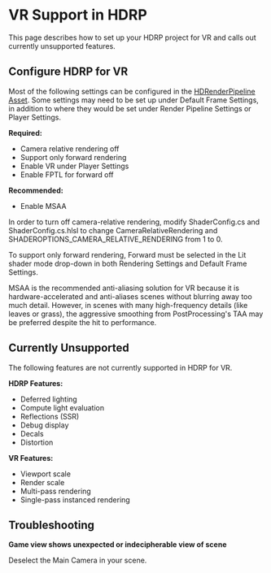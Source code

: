 # VR Support in HDRP
This page describes how to set up your HDRP project for VR and calls out currently unsupported features. 

## Configure HDRP for VR
Most of the following settings can be configured in the [HDRenderPipeline Asset](https://github.com/Unity-Technologies/ScriptableRenderPipeline/wiki/HDRP-Asset). 
Some settings may need to be set up under Default Frame Settings, in addition to where they would be set under Render Pipeline Settings or Player Settings. 

**Required:**
* Camera relative rendering off
* Support only forward rendering
* Enable VR under Player Settings
* Enable FPTL for forward off

**Recommended:**
* Enable MSAA

In order to turn off camera-relative rendering, modify ShaderConfig.cs and ShaderConfig.cs.hlsl to change CameraRelativeRendering and SHADEROPTIONS_CAMERA_RELATIVE_RENDERING from 1 to 0.

To support only forward rendering, Forward must be selected in the Lit shader mode drop-down in both Rendering Settings and Default Frame Settings. 

MSAA is the recommended anti-aliasing solution for VR because it is hardware-accelerated and anti-aliases scenes without blurring away too much detail. However, in scenes with many high-frequency details (like leaves or grass), the aggressive smoothing from PostProcessing's TAA may be preferred despite the hit to performance. 

## Currently Unsupported
The following features are not currently supported in HDRP for VR.

**HDRP Features:**
* Deferred lighting
* Compute light evaluation
* Reflections (SSR)
* Debug display
* Decals
* Distortion

**VR Features:**
* Viewport scale
* Render scale
* Multi-pass rendering
* Single-pass instanced rendering

## Troubleshooting
**Game view shows unexpected or indecipherable view of scene**

Deselect the Main Camera in your scene. 